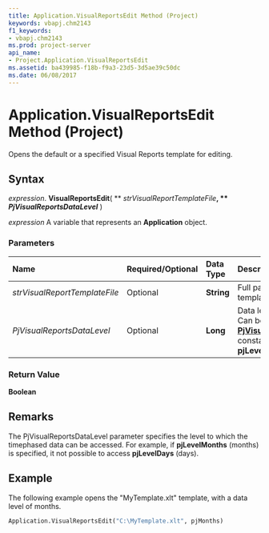 ```yaml
---
title: Application.VisualReportsEdit Method (Project)
keywords: vbapj.chm2143
f1_keywords:
- vbapj.chm2143
ms.prod: project-server
api_name:
- Project.Application.VisualReportsEdit
ms.assetid: ba439985-f18b-f9a3-23d5-3d5ae39c50dc
ms.date: 06/08/2017
---
```



# Application.VisualReportsEdit Method (Project)

Opens the default or a specified Visual Reports template for editing.


## Syntax

 _expression_. **VisualReportsEdit**( ** _strVisualReportTemplateFile_**, ** _PjVisualReportsDataLevel_** )

 _expression_ A variable that represents an **Application** object.


### Parameters



|**Name**|**Required/Optional**|**Data Type**|**Description**|
|:-----|:-----|:-----|:-----|
| _strVisualReportTemplateFile_|Optional|**String**|Full path and the name of template file.|
| _PjVisualReportsDataLevel_|Optional|**Long**|Data level for the template. Can be one of the  **[PjVisualReportsDataLevel](Project.PjVisualReportsDataLevel.md)** constants. The default is **pjLevelAutomatic**.|

### Return Value

 **Boolean**


## Remarks

The PjVisualReportsDataLevel parameter specifies the level to which the timephased data can be accessed. For example, if  **pjLevelMonths** (months) is specified, it not possible to access **pjLevelDays** (days).


## Example

The following example opens the "MyTemplate.xlt" template, with a data level of months.


```vb
Application.VisualReportsEdit("C:\MyTemplate.xlt", pjMonths)
```


